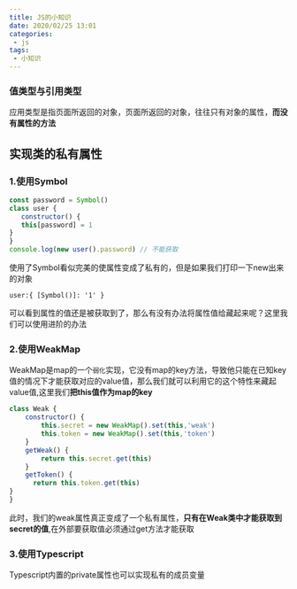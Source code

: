 ```yaml
---
title: JS的小知识
date: 2020/02/25 13:01
categories: 
 - js
tags: 
 - 小知识
---
```


### 值类型与引用类型

应用类型是指页面所返回的对象，页面所返回的对象，往往只有对象的属性，**而没有属性的方法**

## 实现类的私有属性

### 1.使用Symbol
````javascript
const password = Symbol()
class user {
   constructor() {
   this[password] = 1
}
}
console.log(new user().password) // 不能获取
````
使用了Symbol看似完美的使属性变成了私有的，但是如果我们打印一下new出来的对象

`user:{ [Symbol()]: '1' }`

可以看到属性的值还是被获取到了，那么有没有办法将属性值给藏起来呢？这里我们可以使用进阶的办法

### 2.使用WeakMap

WeakMap是map的一个`弱化`实现，它没有map的key方法，导致他只能在已知key值的情况下才能获取对应的value值，那么我们就可以利用它的这个特性来藏起value值,这里我们**把this值作为map的key**

```javascript
class Weak {
    constructor() {
        this.secret = new WeakMap().set(this,'weak')
        this.token = new WeakMap().set(this,'token')
    }
    getWeak() {
        return this.secret.get(this)
    }
    getToken() {
      return this.token.get(this)    
}
}
```

此时，我们的weak属性真正变成了一个私有属性，**只有在Weak类中才能获取到secret的值**,在外部要获取值必须通过get方法才能获取

### 3.使用Typescript

Typescript内置的private属性也可以实现私有的成员变量

